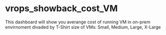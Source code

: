 # vrops_showback_cost_VM
This dashboard will show you averange cost of running VM in on-prem envirnoment divaded by T-Shirt size of VMs: Small, Medium, Large, X-Large
